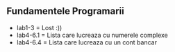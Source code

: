 ## Fundamentele Programarii
 - lab1-3 = Lost :))
 - lab4-6.1 = Lista care lucreaza cu numerele complexe
 - lab4-6.4 = Lista care lucreaza cu un cont bancar
